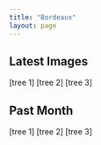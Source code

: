 ```yaml
---
title: "Bordeaux"
layout: page
---
```


## Latest Images

[tree 1] [tree 2] [tree 3]

## Past Month

[tree 1] [tree 2] [tree 3]
